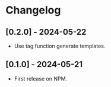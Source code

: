 # Changelog

## [0.2.0] - 2024-05-22

- Use tag function generate templates.

## [0.1.0] - 2024-05-21

- First release on NPM.

